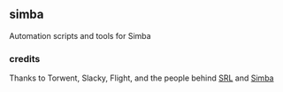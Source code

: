 ## simba

Automation scripts and tools for Simba

### credits

Thanks to Torwent, Slacky, Flight, and the people behind [SRL](https://github.com/SRL) and [Simba](https://github.com/Villavu/Simba)

